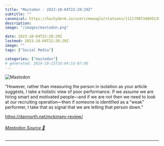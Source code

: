```yaml
---
title: "Mastodon - 2023-10-04T22:20:29Z"
subtitle: ""
canonical: https://hachyderm.io/users/mweagle/statuses/111179073409513061
description:
image: "/images/mastodon.png"

date: 2023-10-04T22:20:29Z
lastmod: 2023-10-04T22:20:29Z
image: ""
tags: ["Social Media"]

categories: ["mastodon"]
# generated: 2024-10-23T18:04:53-07:00
---
```

![Mastodon](/images/mastodon.png)

<p>“However, rather than measuring the person in isolation as your article suggests, I take a holistic view of poor performance. If we assume we are hiring smart and motivated people—and if we are not then we need to look at our recruiting operation—then if someone is identified as a “weak” performer, I take that as signal that we are letting that person down.”</p><p><a href="https://dannorth.net/mckinsey-review/" target="_blank" rel="nofollow noopener noreferrer" translate="no"><span class="invisible">https://</span><span class="">dannorth.net/mckinsey-review/</span><span class="invisible"></span></a></p>


###### [Mastodon Source 🐘](https://hachyderm.io/@mweagle/111179073409513061)

___
